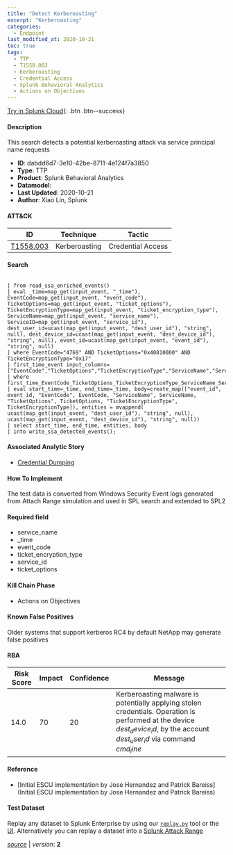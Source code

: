 ```yaml
---
title: "Detect Kerberoasting"
excerpt: "Kerberoasting"
categories:
  - Endpoint
last_modified_at: 2020-10-21
toc: true
tags:
  - TTP
  - T1558.003
  - Kerberoasting
  - Credential Access
  - Splunk Behavioral Analytics
  - Actions on Objectives
---
```




[Try in Splunk Cloud](https://www.splunk.com/en_us/cyber-security.html){: .btn .btn--success}

#### Description

This search detects a potential kerberoasting attack via service principal name requests

- **ID**: dabdd6d7-3e10-42be-8711-4e124f7a3850
- **Type**: TTP
- **Product**: Splunk Behavioral Analytics
- **Datamodel**: 
- **Last Updated**: 2020-10-21
- **Author**: Xiao Lin, Splunk


#### ATT&CK

| ID          | Technique   | Tactic       |
| ----------- | ----------- |--------------|
| [T1558.003](https://attack.mitre.org/techniques/T1558/003/) | Kerberoasting | Credential Access |


#### Search

```
 
| from read_ssa_enriched_events() 
| eval _time=map_get(input_event, "_time"), EventCode=map_get(input_event, "event_code"), TicketOptions=map_get(input_event, "ticket_options"), TicketEncryptionType=map_get(input_event, "ticket_encryption_type"), ServiceName=map_get(input_event, "service_name"), ServiceID=map_get(input_event, "service_id"), dest_user_id=ucast(map_get(input_event, "dest_user_id"), "string", null), dest_device_id=ucast(map_get(input_event, "dest_device_id"), "string", null), event_id=ucast(map_get(input_event, "event_id"), "string", null) 
| where EventCode="4769" AND TicketOptions="0x40810000" AND TicketEncryptionType="0x17" 
| first_time_event input_columns=["EventCode","TicketOptions","TicketEncryptionType","ServiceName","ServiceID"] 
| where first_time_EventCode_TicketOptions_TicketEncryptionType_ServiceName_ServiceID 
| eval start_time=_time, end_time=_time, body=create_map(["event_id", event_id, "EventCode", EventCode, "ServiceName", ServiceName, "TicketOptions", TicketOptions, "TicketEncryptionType", TicketEncryptionType]), entities = mvappend( ucast(map_get(input_event, "dest_user_id"), "string", null), ucast(map_get(input_event, "dest_device_id"), "string", null))
| select start_time, end_time, entities, body 
| into write_ssa_detected_events();
```

#### Associated Analytic Story
* [Credential Dumping](/stories/credential_dumping)


#### How To Implement
The test data is converted from Windows Security Event logs generated from Attach Range simulation and used in SPL search and extended to SPL2

#### Required field
* service_name
* _time
* event_code
* ticket_encryption_type
* service_id
* ticket_options


#### Kill Chain Phase
* Actions on Objectives


#### Known False Positives
Older systems that support kerberos RC4 by default NetApp may generate false positives



#### RBA

| Risk Score  | Impact      | Confidence   | Message      |
| ----------- | ----------- |--------------|--------------|
| 14.0 | 70 | 20 | Kerberoasting malware is potentially applying stolen credentials. Operation is performed at the device $dest_device_id$, by the account $dest_user_id$ via command $cmd_line$ |



#### Reference

* [Initial ESCU implementation by Jose Hernandez and Patrick Bareiss](Initial ESCU implementation by Jose Hernandez and Patrick Bareiss)



#### Test Dataset
Replay any dataset to Splunk Enterprise by using our [`replay.py`](https://github.com/splunk/attack_data#using-replaypy) tool or the [UI](https://github.com/splunk/attack_data#using-ui).
Alternatively you can replay a dataset into a [Splunk Attack Range](https://github.com/splunk/attack_range#replay-dumps-into-attack-range-splunk-server)




[*source*](https://github.com/splunk/security_content/tree/develop/detections/endpoint/detect_kerberoasting.yml) \| *version*: **2**